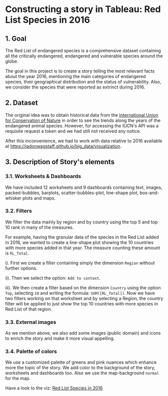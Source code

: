 # Constructing a story in Tableau:  Red List Species in 2016




## 1. Goal  

The Red List of endangered species is a comprehensive dataset containing all the critically endangered, endangered and vulnerable species around the globe.

The goal in this project is to create a story telling the most relevant facts about the year 2016, mentioning the main categories of endangered species, their geographical distribution and the status of vulnerability.
Also, we consider the species that were reported as extrinct during 2016.

## 2. Dataset

The original idea was to obtain historical data from the [International Union for Conservation of Nature](https://www.iucnredlist.org) in order to see the trends along the years of the endangered animal species. 
However, for accessing the IUCN's API was a requisite request a token and we had still not received any notice.

After this inconvenience, we had to work with data relative to 2016 available at https://jadonwagstaff.github.io/big_data/visualization.

## 3. Description of Story's elements

### 3.1. Worksheets & Dashboards

We have included 12 worksheets and 9 dashboards containing text, images, packed-bubbles, barplots, scatter-bubbles-plot, line-shape plot, box-and-whisker plots and maps.

### 3.2. Filters

We filter the data mainly by region and by country using the top 5 and top 10 rank in many of the measures. 

For example, having the granular data of the species in the Red List added in 2016, we wanted to create a line-shape plot showing the 10 countries with more species added in that year.
The measure counting these amount is `RL_Total`.

i). First we create a filter containing simply the dimension `Region` without further options.

ii). Then we select the option: `Add to context`.

iii). We then create a filter based on the dimension `Country` using the option `Top`, selecting `10` and writing the formula: `SUM([RL_Total])`.
Now we have two filters working on that worksheet and by selecting a Region, the country filter will be applied to just show the top 10 countries with more species in Red List of that region.

### 3.3. External images

As we mention above, we also add some images (public domain) and icons to enrich the story and make it more visual appelling.

### 3.4. Palette of colors

We use a customized palette of greens and pink nuances which enhance more the topic of the story. We add color to the background of the story, worksheets and dashboards too.
Also we use the map-background `normal` for the map.

Have a look to the viz: [Red List Species in 2016](https://public.tableau.com/profile/fabiana.castiblanco#!/vizhome/RedlistSpeciesin2016/ENDANGEREDSPECIESIN2016)

